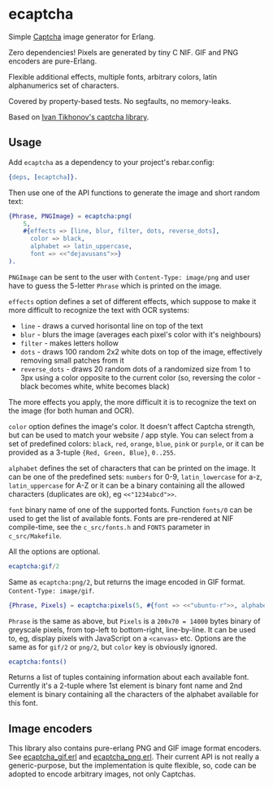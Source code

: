 ecaptcha
=====

Simple [Captcha](https://en.wikipedia.org/wiki/CAPTCHA) image generator for Erlang.

Zero dependencies! Pixels are generated by tiny C NIF. GIF and PNG encoders are pure-Erlang.

Flexible additional effects, multiple fonts, arbitrary colors, latin alphanumerics set of characters.

Covered by property-based tests. No segfaults, no memory-leaks.

Based on [Ivan Tikhonov's captcha library](https://github.com/ITikhonov/captcha).

Usage
-----

Add `ecaptcha` as a dependency to your project's rebar.config:

```erlang
{deps, [ecaptcha]}.
```

Then use one of the API functions to generate the image and short random text:

```erlang
{Phrase, PNGImage} = ecaptcha:png(
    5,
    #{effects => [line, blur, filter, dots, reverse_dots],
      color => black,
      alphabet => latin_uppercase,
      font => <<"dejavusans">>}
).
```

`PNGImage` can be sent to the user with `Content-Type: image/png` and user have to guess
the 5-letter `Phrase` which is printed on the image.

`effects` option defines a set of different effects, which suppose to make it more difficult to
recognize the text with OCR systems:

* `line` - draws a curved horisontal line on top of the text
* `blur` - blurs the image (averages each pixel's color with it's neighbours)
* `filter` - makes letters hollow
* `dots` - draws 100 random 2x2 white dots on top of the image, effectively removing small patches
  from it
* `reverse_dots` - draws 20 random dots of a randomized size from 1 to 3px using a color opposite
  to the current color (so, reversing the color - black becomes white, white becomes black)

The more effects you apply, the more difficult it is to recognize the text on the image (for both
human and OCR).

`color` option defines the image's color. It doesn't affect Captcha strength, but can be used to match
your website / app style. You can select from a set of predefined colors: `black`, `red`, `orange`,
`blue`, `pink` or `purple`, or it can be provided as a 3-tuple `{Red, Green, Blue}`, `0..255`.

`alphabet` defines the set of characters that can be printed on the image. It can be one of the
predefined sets: `numbers` for 0-9, `latin_lowercase` for a-z, `latin_uppercase` for A-Z or it
can be a binary containing all the allowed characters (duplicates are ok), eg `<<"1234abcd">>`.

`font` binary name of one of the supported fonts. Function `fonts/0` can be used to get the list of
available fonts. Fonts are pre-rendered at NIF compile-time, see the `c_src/fonts.h` and
`FONTS` parameter in `c_src/Makefile`.

All the options are optional.

```erlang
ecaptcha:gif/2
```

Same as `ecaptcha:png/2`, but returns the image encoded in GIF format. `Content-Type: image/gif`.

```erlang
{Phrase, Pixels} = ecaptcha:pixels(5, #{font => <<"ubuntu-r">>, alphabet => numbers}).
```
`Phrase` is the same as above, but `Pixels` is a `200x70 = 14000` bytes binary of greyscale
pixels, from top-left to bottom-right, line-by-line. It can be used to, eg, display pixels with
JavaScript on a `<canvas>` etc. Options are the same as for `gif/2` or `png/2`, but `color` key
is obviously ignored.

```erlang
ecaptcha:fonts()
```

Returns a list of tuples containing information about each available font. Currently it's a 2-tuple
where 1st element is binary font name and 2nd element is binary containing all the characters of
the alphabet available for this font.

Image encoders
--------------

This library also contains pure-erlang PNG and GIF image format encoders.
See [ecaptcha_gif.erl](src/ecaptcha_gif.erl) and [ecaptcha_png.erl](src/ecaptcha_png.erl).
Their current API is not really a generic-purpose, but the implementation is quite flexible, so,
code can be adopted to encode arbitrary images, not only Captchas.
